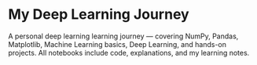# My Deep Learning Journey
A personal deep learning learning journey — covering NumPy, Pandas, Matplotlib, Machine Learning basics, Deep Learning, and hands-on projects. All notebooks include code, explanations, and my learning notes.
